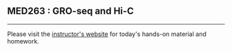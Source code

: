 ## MED263 : GRO-seq and Hi-C

---

Please visit the [instructor's website](http://homer.ucsd.edu/homer/workshops/MED263/groseq.html) for today's hands-on material and homework.

